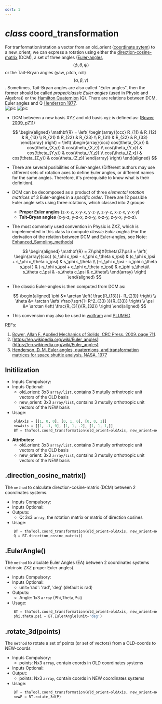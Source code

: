 ```yaml
---
sort: 1
---
```


# *class* coord_transformation

For tranformation/rotation a vector from an old_orient ([coordinate sytem](https://en.wikipedia.org/wiki/Coordinate_system)) to a new_orient, we can express a rotation using either the [direction-cosine-matrix](https://en.wikiversity.org/wiki/PlanetPhysics/Direction_Cosine_Matrix) (DCM), a set of three angles ([Euler-angles](https://en.wikipedia.org/wiki/Euler_angles) $$(\phi,\theta,\psi)$$ or the Tait–Bryan angles (yaw, pitch, roll) $$(\alpha,\beta,\gamma)$$. Sometimes, Tait–Bryan angles are also called "Euler angles", then the former should be called *proper/classic Euler angles* (used in Physic and Algebra)) or the [Hamilton Quaternion](https://en.wikipedia.org/wiki/Quaternion) (Q). There are relations between DCM, Euler angles and Q [Henderson 1977](https://ntrs.nasa.gov/api/citations/19770019231/downloads/19770019231).<br>
	![pic](https://upload.wikimedia.org/wikipedia/commons/thumb/8/85/Euler2a.gif/255px-Euler2a.gif)
	![pic](https://upload.wikimedia.org/wikipedia/commons/thumb/4/4a/Intermediateframes.svg/225px-Intermediateframes.svg.png)

- DCM between a new basis XYZ and old basis xyz is defined as: ([Bower 2009, p711](http://solidmechanics.org/Text/AppendixA/AppendixA.php))

	$$
	\begin{aligned}
		\mathbf{R} = \left( \begin{array}{ccc}
			R_{11} & R_{12} & R_{13} \\
			R_{21} & R_{22} & R_{23} \\
			R_{31} & R_{32} & R_{33} 
		\end{array} \right)
		= \left( \begin{array}{ccc}
			cos(\theta_{X,x}) & cos(\theta_{X,y}) & cos(\theta_{X,z}) \\
			cos(\theta_{Y,x}) & cos(\theta_{Y,y}) & cos(\theta_{Y,z}) \\
			cos(\theta_{Z,x}) & cos(\theta_{Z,y}) & cos(\theta_{Z,z}) 
		\end{array} \right)
	\end{aligned}
	$$
- There are several posibilities of Euler-angles (Different authors may use different sets of rotation axes to define Euler angles, or different names for the same angles. Therefore, it's prerequisite to know what is their definition). 
- DCM can be decomposed as a product of three *elemental rotation matrices* of 3 Euler-angles in a *specific order*. There are 12 possible Euler angle sets using three rotations, which classed into 2 groups: 	
	- **Proper Euler angles** (z-x-z, x-y-x, y-z-y, z-y-z, x-z-x, y-x-y)
	- **Tait–Bryan angles** (x-y-z, y-z-x, z-x-y, x-z-y, z-y-x, y-x-z).
- The most commonly used convention in Physic is ZXZ, which is impelemented in this class to compute *classic Euler angles* (For the derivation of the relation between DCM and Euler-angles, see Note: [Enhanced_Sampling_methods](https://thangckt.github.io/note/))

	$$
	\begin{aligned}
		\mathbf{R} = Z(\phi)X(\theta)Z(\psi)
		= \left( \begin{array}{ccc}
			(c_\phi c_\psi - s_\phi c_\theta s_\psi) 		& (c_\phi s_\psi + s_\phi c_\theta c_\psi)	&  	s_\phi s_\theta \\
			(-s_\phi c_\psi - c_\phi c_\theta s_\psi ) 	& (-s_\phi s_\psi + c_\phi c_\theta c_\psi)	&  c_\phi s_\theta\\
			s_\theta c_\psi			  							        &  -s_\theta c_\psi							          	&  c_\theta\\
		\end{array} \right)
	\end{aligned}
	$$
- The classic Euler-angles is then computed from DCM as:

	$$
	\begin{aligned}
		\phi &= \arctan \left( \frac{R_{13}}{- R_{23}} \right) \\
		\theta &= \arctan \left( \frac{\sqrt{1- R^2_{33} }}{R_{33}} \right) \\
		\psi &= \arctan \left( \frac{R_{31}}{R_{32}} \right) 
	\end{aligned}
	$$
- This convension may also be used in [wolfram](https://mathworld.wolfram.com/EulerAngles.html) and [PLUMED](https://www.plumed.org/doc-v2.7/user-doc/html/_f_c_c_u_b_i_c.html)

REFs:
1. [Bower, Allan F. Applied Mechanics of Solids. CRC Press, 2009. page 711](http://solidmechanics.org/Text/AppendixA/AppendixA.php).
2. [https://en.wikipedia.org/wiki/Euler_angles](https://en.wikipedia.org/wiki/Euler_angles)
3. [Henderson, D. M. Euler angles, quaternions, and transformation matrices for space shuttle analysis, NASA, 1977](https://ntrs.nasa.gov/api/citations/19770019231/downloads/19770019231.pdf)


## Initilization
* Inputs Compulsory: 
* Inputs Optional: 
	- old_orient: 3x3 `array/list`, contains 3 mutully orthotropic unit vectors of the OLD basis 
	- new_orient: 3x3 `array/list`, contains 3 mutully orthotropic unit vectors of the NEW basis
* Usage: 
```python
	oldAxis = [[1, 0, 0], [0, 1, 0], [0, 0, 1]]
	newAxis = [[1, -1, 0], [1, 1, -2], [1, 1, 1,]]
	BT = thaTool.coord_transformation(old_orient=oldAxis, new_orient=newAxis)
```
* **Attributes:**
	- old_orient: 3x3 `array/list`, contains 3 mutully orthotropic unit vectors of the OLD basis 
	- new_orient: 3x3 `array/list`, contains 3 mutully orthotropic unit vectors of the NEW basis

## .direction_cosine_matrix()
The `method` to calculate direction-cosine-matrix (DCM) between 2 coordinates systems.
* Inputs Compulsory: 
* Inputs Optional:
* Outputs: 
	- Q: 3x3 `array`, the rotation matrix or matrix of direction cosines
* Usage: 
```python
	BT = thaTool.coord_transformation(old_orient=oldAxis, new_orient=newAxis)
	Q = BT.direction_cosine_matrix()
```

## .EulerAngle()
The `method` to alculate Euler Angles (EA) between 2 coordinates systems (intrinsic ZXZ proper Euler angles).
* Inputs Compulsory: 
* Inputs Optional:
	- unit='rad': 'rad', 'deg'      (default is rad)
* Outputs: 
	- Angle: 1x3 `array` (Phi,Theta,Psi)
* Usage: 
```python
	BT = thaTool.coord_transformation(old_orient=oldAxis, new_orient=newAxis) 
	phi,theta,psi = BT.EulerAngle(unit='deg')
```

## .rotate_3d(points)
The `method` to rotate a set of points (or set of vectors) from a OLD-coords to NEW-coords
* Inputs Compulsory:
	- points: Nx3 `array`, contain coords in OLD coordinates systems
* Inputs Optional:
* Output:
	- points: Nx3 `array`, contain coords in NEW coordinates systems
* Usage: 
```python
	BT = thaTool.coord_transformation(old_orient=oldAxis, new_orient=newAxis) 
	newP = BT.rotate_3d(P)
```

